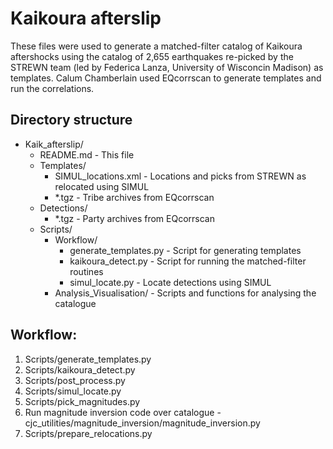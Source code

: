 # Kaikoura afterslip

These files were used to generate a matched-filter catalog of Kaikoura aftershocks
using the catalog of 2,655 earthquakes re-picked by the STREWN team (led by
Federica Lanza, University of Wisconcin Madison) as templates. Calum Chamberlain
used EQcorrscan to generate templates and run the correlations.

## Directory structure

- Kaik_afterslip/
    - README.md - This file
    - Templates/
        - SIMUL_locations.xml - Locations and picks from STREWN as relocated using SIMUL
        - *.tgz - Tribe archives from EQcorrscan
    - Detections/
        - *.tgz - Party archives from EQcorrscan
    - Scripts/
        - Workflow/
            - generate_templates.py - Script for generating templates
            - kaikoura_detect.py - Script for running the matched-filter routines
            - simul_locate.py - Locate detections using SIMUL
        - Analysis_Visualisation/  - Scripts and functions for analysing the catalogue
        

## Workflow:

1. Scripts/generate_templates.py
2. Scripts/kaikoura_detect.py
3. Scripts/post_process.py
4. Scripts/simul_locate.py
5. Scripts/pick_magnitudes.py
6. Run magnitude inversion code over catalogue - cjc_utilities/magnitude_inversion/magnitude_inversion.py
7. Scripts/prepare_relocations.py
